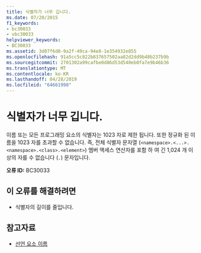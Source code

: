 ```yaml
---
title: 식별자가 너무 깁니다.
ms.date: 07/20/2015
f1_keywords:
- bc30033
- vbc30033
helpviewer_keywords:
- BC30033
ms.assetid: 3d07f6d0-9a2f-49ca-94e8-1e354932e855
ms.openlocfilehash: 91a5cc5c822b837657502aa82d2dd9b48b237b9b
ms.sourcegitcommit: 2701302a99cafbe0d86d53d540eb0fa7e9b46b36
ms.translationtype: MT
ms.contentlocale: ko-KR
ms.lasthandoff: 04/28/2019
ms.locfileid: "64661998"
---
```

# <a name="identifier-is-too-long"></a>식별자가 너무 깁니다.
이름 또는 모든 프로그래밍 요소의 식별자는 1023 자로 제한 됩니다. 또한 정규화 된 이름을 1023 자를 초과할 수 없습니다. 즉, 전체 식별자 문자열 (`<namespace>.<...>.<namespace>.<class>.<element>`) 멤버 액세스 연산자를 포함 하 여 긴 1,024 개 이상의 자를 수 없습니다 (`.`) 문자입니다.  
  
 **오류 ID:** BC30033  
  
## <a name="to-correct-this-error"></a>이 오류를 해결하려면  
  
- 식별자의 길이를 줄입니다.  
  
## <a name="see-also"></a>참고자료

- [선언 요소 이름](../../../visual-basic/programming-guide/language-features/declared-elements/declared-element-names.md)
